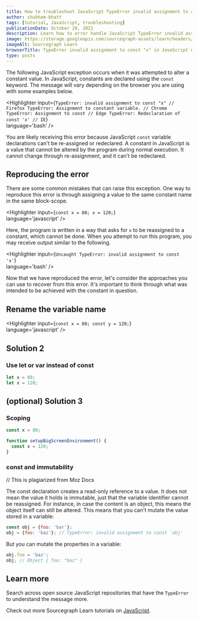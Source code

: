 ```yaml
---
title: How to troubleshoot JavaScript TypeError invalid assignment to const "x"
author: shubham-bhatt
tags: [tutorial, JavaScript, troubleshooting]
publicationDate: October 28, 2021
description: Learn how to error handle JavaScript TypeError invalid assignment to const "x"
image: https://storage.googleapis.com/sourcegraph-assets/learn/headers/sourcegraph-learn-header.png
imageAlt: Sourcegraph Learn
browserTitle: TypeError invalid assignment to const "x" in JavaScript error handling
type: posts
---
```


The following JavaScript exception occurs when it was attempted to alter a constant value. In JavaScript, constants are declared using the `const` keyword. The message will vary depending on the browser you are using with some examples below. 

<Highlighter
    input={`TypeError: invalid assignment to const "x" // Firefox
TypeError: Assignment to constant variable. // Chrome
TypeError: Assignment to const // Edge
TypeError: Redeclaration of const 'x' // IE`}  
    language='bash'
/>

You are likely receiving this error because JavaScript `const` variable declarations can't be re-assigned or redeclared. A constant in JavaScript is a value that cannot be altered by the program during normal execution. It cannot change through re-assignment, and it can't be redeclared. 

## Reproducing the error

There are some common mistakes that can raise this exception. One way to reproduce this error is through assigning a value to the same constant name in the same block-scope.

<Highlighter
    input={`const x = 80;
x = 120;`}  
    language='javascript'
/>

Here, the program is written in a way that asks for `x` to be reassigned to a constant, which cannot be done. When you attempt to run this program, you may receive output similar to the following.

<Highlighter
    input={`Uncaught TypeError: invalid assignment to const 'x'`}  
    language='bash'
/>

Now that we have reproduced the error, let's consider the approaches you can use to recover from this error. It's important to think through what was intended to be achieved with the constant in question.

## Rename the variable name

<Highlighter
    input={`const x = 80;
const y = 120;`}  
    language='javascript'
/>

## Solution 2

### Use let or var instead of const

```js
let x = 80;
let x = 120;
```

## (optional) Solution 3

### Scoping

```js
const x = 80;

function setupBigScreenEnvironment() {
  const x = 120;
}
```

### const and immutability

// This is plagiarized from Moz Docs

The const declaration creates a read-only reference to a value. It does not mean the value it holds is immutable, just that the variable identifier cannot be reassigned. For instance, in case the content is an object, this means the object itself can still be altered. This means that you can't mutate the value stored in a variable:

```js
const obj = {foo: 'bar'};
obj = {foo: 'baz'}; // TypeError: invalid assignment to const `obj'
```

But you can mutate the properties in a variable:

```js
obj.foo = 'baz';
obj; // Object { foo: "baz" }
```

## Learn more

Search across open source JavaScript repositories that have the `TypeError` to understand the message more.

<SourcegraphSearch query="TypeError: invalid assignment to const x" patternType="literal"/>

Check out more Sourcegraph Learn tutorials on [JavaScript](https://learn.sourcegraph.com/tags/javascript).
